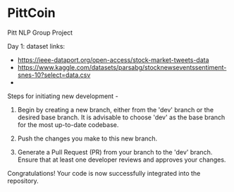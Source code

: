# PittCoin
Pitt NLP Group Project

Day 1: dataset links:
* https://ieee-dataport.org/open-access/stock-market-tweets-data
* https://www.kaggle.com/datasets/parsabg/stocknewseventssentiment-snes-10?select=data.csv
* 
Steps for initiating new development - 
1. Begin by creating a new branch, either from the 'dev' branch or the desired base branch. It is advisable to choose 'dev' as the base branch for the most up-to-date codebase.

2. Push the changes you make to this new branch.

3. Generate a Pull Request (PR) from your branch to the 'dev' branch. Ensure that at least one developer reviews and approves your changes.

Congratulations! Your code is now successfully integrated into the repository.

